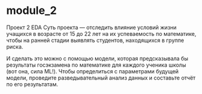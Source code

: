 # module_2
Проект 2 EDA 
Суть проекта — отследить влияние условий жизни учащихся в возрасте от 15 до 22 лет на их успеваемость по математике, чтобы на ранней стадии выявлять студентов, находящихся в группе риска.

И сделать это можно с помощью модели, которая предсказывала бы результаты госэкзамена по математике для каждого ученика школы (вот она, сила ML!). Чтобы определиться с параметрами будущей модели, проведите разведывательный анализ данных и составьте отчёт по его результатам. 

